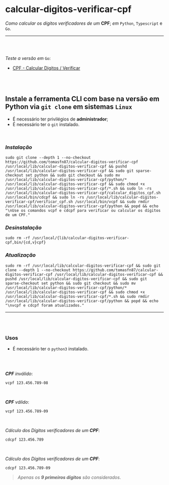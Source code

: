 # calcular-digitos-verificar-cpf

_Como calcular os dígitos verificadores de um_ __CPF__; _em_ `Python`, `Typescript` e `Go`.

---

<br><br>

_Teste a versão em_ `Go`:
- [CPF - Calcular Digitos / Verificar](http://bit.ly/3UvUSTL)

<br><br>

## Instale a ferramenta CLI com base na versão em Python via `git clone` em sistemas `Linux`

- É necessário ter privilégios de __administrador__;
- É necessário ter o `git` instalado.

<br>

### _Instalação_

```shell
sudo git clone --depth 1 --no-checkout https://github.com/tomasfn87/calcular-digitos-verificar-cpf /usr/local/lib/calcular-digitos-verificar-cpf && pushd /usr/local/lib/calcular-digitos-verificar-cpf && sudo git sparse-checkout set python && sudo git checkout && sudo mv /usr/local/lib/calcular-digitos-verificar-cpf/python/* /usr/local/lib/calcular-digitos-verificar-cpf && sudo chmod +x /usr/local/lib/calcular-digitos-verificar-cpf/*.sh && sudo ln -rs /usr/local/lib/calcular-digitos-verificar-cpf/calcular_digitos_cpf.sh /usr/local/bin/cdcpf && sudo ln -rs /usr/local/lib/calcular-digitos-verificar-cpf/verificar_cpf.sh /usr/local/bin/vcpf && sudo rmdir /usr/local/lib/calcular-digitos-verificar-cpf/python && popd && echo "\nUse os comandos vcpf e cdcpf para verificar ou calcular os dígitos de um CPF."
```

### _Desinstalação_


```shell
sudo rm -rf /usr/local/{lib/calcular-digitos-verificar-cpf,bin/{cd,v}cpf}
```

### _Atualização_

```shell
sudo rm -rf /usr/local/lib/calcular-digitos-verificar-cpf && sudo git clone --depth 1 --no-checkout https://github.com/tomasfn87/calcular-digitos-verificar-cpf /usr/local/lib/calcular-digitos-verificar-cpf && pushd /usr/local/lib/calcular-digitos-verificar-cpf && sudo git sparse-checkout set python && sudo git checkout && sudo mv /usr/local/lib/calcular-digitos-verificar-cpf/python/* /usr/local/lib/calcular-digitos-verificar-cpf && sudo chmod +x /usr/local/lib/calcular-digitos-verificar-cpf/*.sh && sudo rmdir /usr/local/lib/calcular-digitos-verificar-cpf/python && popd && echo "\nvcpf e cdcpf foram atualizados."
```

---

<br><br>

### Usos

- É necessário ter o `python3` instalado.

<br><br>

*__CPF__* _inválido_:
```shell
vcpf 123.456.789-08
```

<br>

*__CPF__* _válido_:
```shell
vcpf 123.456.789-09
```

<br>

_Cálculo dos Dígitos verificadores de um_ *__CPF__*:
```shell
cdcpf 123.456.789
```

<br>

_Cálculo dos Dígitos verificadores de um_ *__CPF__*:
```shell
cdcpf 123.456.789-09
```

> _Apenas os_ *__9 primeiros dígitos__* _são considerados_.
